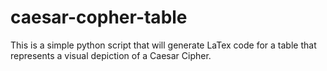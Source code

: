 # caesar-copher-table
This is a simple python script that will generate LaTex code for a table that represents a visual depiction of a Caesar Cipher.

